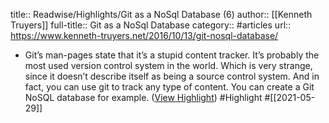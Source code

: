 title:: Readwise/Highlights/Git as a NoSql Database (6)
author:: [[Kenneth Truyers]]
full-title:: Git as a NoSql Database
category:: #articles
url:: https://www.kenneth-truyers.net/2016/10/13/git-nosql-database/

- Git’s man-pages state that it’s a stupid content tracker. It’s probably the most used version control system in the world. Which is very strange, since it doesn’t describe itself as being a source control system. And in fact, you can use git to track any type of content. You can create a Git NoSQL database for example. ([View Highlight](https://instapaper.com/read/1415665639/16525950)) #Highlight #[[2021-05-29]]
